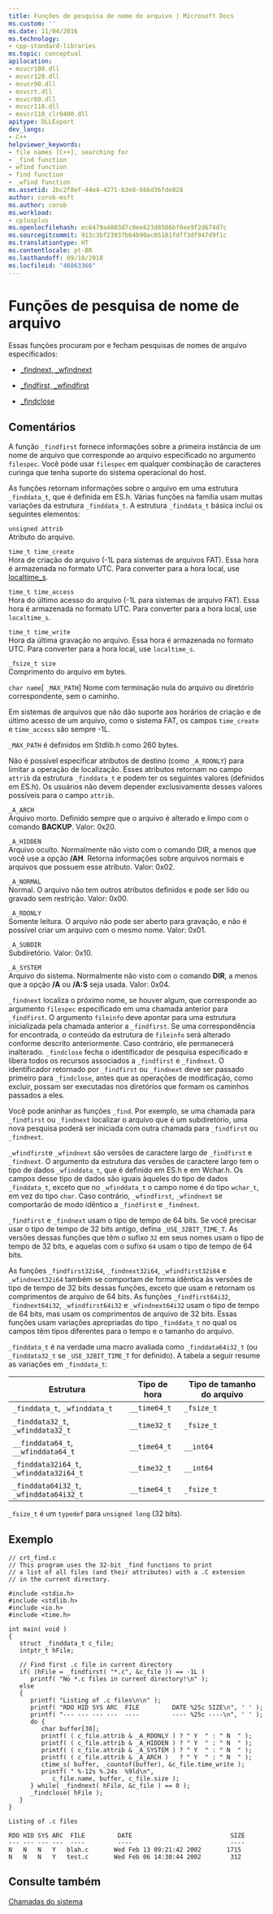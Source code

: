 ```yaml
---
title: Funções de pesquisa de nome de arquivo | Microsoft Docs
ms.custom: ''
ms.date: 11/04/2016
ms.technology:
- cpp-standard-libraries
ms.topic: conceptual
apilocation:
- msvcr100.dll
- msvcr120.dll
- msvcr90.dll
- msvcrt.dll
- msvcr80.dll
- msvcr110.dll
- msvcr110_clr0400.dll
apitype: DLLExport
dev_langs:
- C++
helpviewer_keywords:
- file names [C++], searching for
- _find function
- wfind function
- find function
- _wfind function
ms.assetid: 2bc2f8ef-44e4-4271-b3e8-666d36fde828
author: corob-msft
ms.author: corob
ms.workload:
- cplusplus
ms.openlocfilehash: ec6479a4803d7c0ee623d8506bf0ee9f2d674d7c
ms.sourcegitcommit: 913c3bf23937b64b90ac05181fdff3df947d9f1c
ms.translationtype: HT
ms.contentlocale: pt-BR
ms.lasthandoff: 09/18/2018
ms.locfileid: "46063366"
---
```

# <a name="filename-search-functions"></a>Funções de pesquisa de nome de arquivo

Essas funções procuram por e fecham pesquisas de nomes de arquivo especificados:

- [_findnext, _wfindnext](../c-runtime-library/reference/findnext-functions.md)

- [_findfirst, _wfindfirst](../c-runtime-library/reference/findfirst-functions.md)

- [_findclose](../c-runtime-library/reference/findclose.md)

## <a name="remarks"></a>Comentários

A função `_findfirst` fornece informações sobre a primeira instância de um nome de arquivo que corresponde ao arquivo especificado no argumento `filespec`. Você pode usar `filespec` em qualquer combinação de caracteres curinga que tenha suporte do sistema operacional do host.

As funções retornam informações sobre o arquivo em uma estrutura `_finddata_t`, que é definida em ES.h. Várias funções na família usam muitas variações da estrutura `_finddata_t`. A estrutura `_finddata_t` básica inclui os seguintes elementos:

`unsigned attrib`<br/>
Atributo do arquivo.

`time_t time_create`<br/>
Hora de criação do arquivo (-1L para sistemas de arquivos FAT). Essa hora é armazenada no formato UTC. Para converter para a hora local, use [localtime_s](../c-runtime-library/reference/localtime-s-localtime32-s-localtime64-s.md).

`time_t time_access`<br/>
Hora do último acesso do arquivo (-1L para sistemas de arquivo FAT). Essa hora é armazenada no formato UTC. Para converter para a hora local, use `localtime_s`.

`time_t time_write`<br/>
Hora da última gravação no arquivo. Essa hora é armazenada no formato UTC. Para converter para a hora local, use `localtime_s`.

`_fsize_t size`<br/>
Comprimento do arquivo em bytes.

`char name`[ `_MAX_PATH`] Nome com terminação nula do arquivo ou diretório correspondente, sem o caminho.

Em sistemas de arquivos que não dão suporte aos horários de criação e de último acesso de um arquivo, como o sistema FAT, os campos `time_create` e `time_access` são sempre -1L.

`_MAX_PATH` é definidos em Stdlib.h como 260 bytes.

Não é possível especificar atributos de destino (como `_A_RDONLY`) para limitar a operação de localização. Esses atributos retornam no campo `attrib` da estrutura `_finddata_t` e podem ter os seguintes valores (definidos em ES.h). Os usuários não devem depender exclusivamente desses valores possíveis para o campo `attrib`.

`_A_ARCH`<br/>
Arquivo morto. Definido sempre que o arquivo é alterado e limpo com o comando **BACKUP**. Valor: 0x20.

`_A_HIDDEN`<br/>
Arquivo oculto. Normalmente não visto com o comando DIR, a menos que você use a opção **/AH**. Retorna informações sobre arquivos normais e arquivos que possuem esse atributo. Valor: 0x02.

`_A_NORMAL`<br/>
Normal. O arquivo não tem outros atributos definidos e pode ser lido ou gravado sem restrição. Valor: 0x00.

`_A_RDONLY`<br/>
Somente leitura. O arquivo não pode ser aberto para gravação, e não é possível criar um arquivo com o mesmo nome. Valor: 0x01.

`_A_SUBDIR`<br/>
Subdiretório. Valor: 0x10.

`_A_SYSTEM`<br/>
Arquivo do sistema. Normalmente não visto com o comando **DIR**, a menos que a opção **/A** ou **/A:S** seja usada. Valor: 0x04.

`_findnext` localiza o próximo nome, se houver algum, que corresponde ao argumento `filespec` especificado em uma chamada anterior para `_findfirst`. O argumento `fileinfo` deve apontar para uma estrutura inicializada pela chamada anterior a `_findfirst`. Se uma correspondência for encontrada, o conteúdo da estrutura de `fileinfo` será alterado conforme descrito anteriormente. Caso contrário, ele permanecerá inalterado. `_findclose` fecha o identificador de pesquisa especificado e libera todos os recursos associados a `_findfirst` e `_findnext`. O identificador retornado por `_findfirst` ou `_findnext` deve ser passado primeiro para `_findclose`, antes que as operações de modificação, como excluir, possam ser executadas nos diretórios que formam os caminhos passados a eles.

Você pode aninhar as funções `_find`. Por exemplo, se uma chamada para `_findfirst` ou `_findnext` localizar o arquivo que é um subdiretório, uma nova pesquisa poderá ser iniciada com outra chamada para `_findfirst` ou `_findnext`.

`_wfindfirst`e `_wfindnext` são versões de caractere largo de `_findfirst` e `_findnext`. O argumento da estrutura das versões de caractere largo tem o tipo de dados `_wfinddata_t`, que é definido em ES.h e em Wchar.h. Os campos desse tipo de dados são iguais àqueles do tipo de dados `_finddata_t`, exceto que no `_wfinddata_t` o campo nome é do tipo `wchar_t`, em vez do tipo `char`. Caso contrário, `_wfindfirst`, `_wfindnext` se comportarão de modo idêntico a `_findfirst` e `_findnext`.

`_findfirst` e `_findnext` usam o tipo de tempo de 64 bits. Se você precisar usar o tipo de tempo de 32 bits antigo, defina `_USE_32BIT_TIME_T`. As versões dessas funções que têm o sufixo `32` em seus nomes usam o tipo de tempo de 32 bits, e aquelas com o sufixo `64` usam o tipo de tempo de 64 bits.

As funções `_findfirst32i64`, `_findnext32i64`, `_wfindfirst32i64` e `_wfindnext32i64` também se comportam de forma idêntica às versões de tipo de tempo de 32 bits dessas funções, exceto que usam e retornam os comprimentos de arquivo de 64 bits. As funções `_findfirst64i32`, `_findnext64i32`, `_wfindfirst64i32` e `_wfindnext64i32` usam o tipo de tempo de 64 bits, mas usam os comprimentos de arquivo de 32 bits. Essas funções usam variações apropriadas do tipo `_finddata_t` no qual os campos têm tipos diferentes para o tempo e o tamanho do arquivo.

`_finddata_t` é na verdade uma macro avaliada como `_finddata64i32_t` (ou `_finddata32_t` se `_USE_32BIT_TIME_T` for definido). A tabela a seguir resume as variações em `_finddata_t`:

|Estrutura|Tipo de hora|Tipo de tamanho do arquivo|
|---------------|---------------|--------------------|
|`_finddata_t`, `_wfinddata_t`|`__time64_t`|`_fsize_t`|
|`_finddata32_t`, `_wfinddata32_t`|`__time32_t`|`_fsize_t`|
|`__finddata64_t`, `__wfinddata64_t`|`__time64_t`|`__int64`|
|`_finddata32i64_t`, `_wfinddata32i64_t`|`__time32_t`|`__int64`|
|`_finddata64i32_t`, `_wfinddata64i32_t`|`__time64_t`|`_fsize_t`|

`_fsize_t` é um `typedef` para `unsigned long` (32 bits).

## <a name="example"></a>Exemplo

```
// crt_find.c
// This program uses the 32-bit _find functions to print
// a list of all files (and their attributes) with a .C extension
// in the current directory.

#include <stdio.h>
#include <stdlib.h>
#include <io.h>
#include <time.h>

int main( void )
{
   struct _finddata_t c_file;
   intptr_t hFile;

   // Find first .c file in current directory
   if( (hFile = _findfirst( "*.c", &c_file )) == -1L )
      printf( "No *.c files in current directory!\n" );
   else
   {
      printf( "Listing of .c files\n\n" );
      printf( "RDO HID SYS ARC  FILE         DATE %25c SIZE\n", ' ' );
      printf( "--- --- --- ---  ----         ---- %25c ----\n", ' ' );
      do {
         char buffer[30];
         printf( ( c_file.attrib & _A_RDONLY ) ? " Y  " : " N  " );
         printf( ( c_file.attrib & _A_HIDDEN ) ? " Y  " : " N  " );
         printf( ( c_file.attrib & _A_SYSTEM ) ? " Y  " : " N  " );
         printf( ( c_file.attrib & _A_ARCH )   ? " Y  " : " N  " );
         ctime_s( buffer, _countof(buffer), &c_file.time_write );
         printf( " %-12s %.24s  %9ld\n",
            c_file.name, buffer, c_file.size );
      } while( _findnext( hFile, &c_file ) == 0 );
      _findclose( hFile );
   }
}
```

```Output
Listing of .c files

RDO HID SYS ARC  FILE         DATE                           SIZE
--- --- --- ---  ----         ----                           ----
N   N   N   Y   blah.c       Wed Feb 13 09:21:42 2002       1715
N   N   N   Y   test.c       Wed Feb 06 14:30:44 2002        312
```

## <a name="see-also"></a>Consulte também

[Chamadas do sistema](../c-runtime-library/system-calls.md)